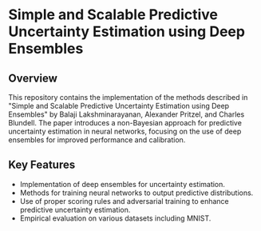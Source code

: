 # Simple and Scalable Predictive Uncertainty Estimation using Deep Ensembles

## Overview
This repository contains the implementation of the methods described in "Simple and Scalable Predictive Uncertainty Estimation using Deep Ensembles" by Balaji Lakshminarayanan, Alexander Pritzel, and Charles Blundell. The paper introduces a non-Bayesian approach for predictive uncertainty estimation in neural networks, focusing on the use of deep ensembles for improved performance and calibration.

## Key Features
- Implementation of deep ensembles for uncertainty estimation.
- Methods for training neural networks to output predictive distributions.
- Use of proper scoring rules and adversarial training to enhance predictive uncertainty estimation.
- Empirical evaluation on various datasets including MNIST.

